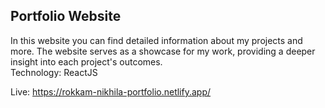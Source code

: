 ## Portfolio Website
In this website you can find detailed information about my projects and more. The website serves as a showcase for my work, providing a deeper insight into each project's outcomes.<br>
Technology: ReactJS

Live: https://rokkam-nikhila-portfolio.netlify.app/
